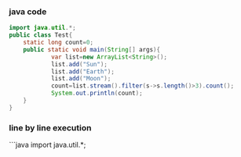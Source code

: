 <h3> java code</h3>

```java
import java.util.*;
public class Test{
    static long count=0;
    public static void main(String[] args){
            var list=new ArrayList<String>();
            list.add("Sun");
            list.add("Earth");
            list.add("Moon");
            count=list.stream().filter(s->s.length()>3).count();
            System.out.println(count);
    }
}
```

<h3> line by line execution</h3>
```java
import java.util.*;

```
